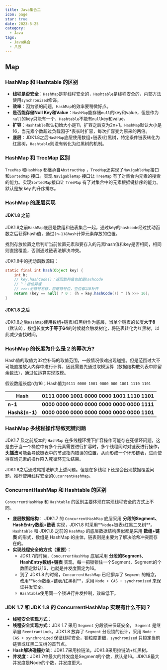 ```yaml
---
title: Java集合二
icon: page
star: true
date: 2023-5-25
category:
  - Java
tags:
  - Java集合
  - 八股
---
```

## Map

### HashMap 和 Hashtable 的区别

- **线程是否安全**：`HashMap`是非线程安全的，`Hashtable`是线程安全的，内部方法使用`synchronized`修饰。
- **效率**：因为锁的问题，`HashMap`的效率要稍微好点。
- **是否能存储Null Key和Value**：`HashMap`能存储`null`的key和value，但是作为`null`的key只能有一个，`Hashtable`不能有`null`key和value。
- **扩容**：`Hashtable`默认初始大小是11，扩容之后变为2n+1。`HashMap`默认大小是16，当元素个数超过负载因子*表长时扩容，每次扩容变为原来的两倍。
- **底层**：JDK1.8之后`HashMap`底层使用数组+链表/红黑树，特定条件链表转化为红黑树，`Hashtable`则没有转化为红黑树的机制。

<!-- more -->

### HashMap 和 TreeMap 区别

`TreeMap` 和`HashMap` 都继承自`AbstractMap` ，`TreeMap`还实现了`NavigableMap`接口和`SortedMap` 接口。实现 `NavigableMap` 接口让 `TreeMap` 有了对集合内元素的搜索的能力。实现`SortedMap`接口让 `TreeMap` 有了对集合中的元素根据键排序的能力。默认是按 key 的升序排序。

### HashMap 的底层实现

#### JDK1.8 之前

JDK1.8之前`HashMap`底层是数组和链表集合一起，通过key的`hashcode`经过扰动函数之后获得hash值，通过`(n-1)&hash`计算元素存放的位置。

找到存放位置之后判断当前位置元素和要存入的元素hash值和key是否相同，相同则直接覆盖，否则通过链表法解决冲突。

JDK1.8中的扰动函数源码：

```java
static final int hash(Object key) {
	int h;
	// key.hashCode()：返回散列值也就是hashcode
	// ^：按位异或
	// >>>:无符号右移，忽略符号位，空位都以0补齐
	return (key == null) ? 0 : (h = key.hashCode()) ^ (h >>> 16);
}
```

#### JDK1.8 之后

JDK1.8之后`HashMap`使用数组+链表/红黑树作为底层，当单个链表的长度**大于8**（默认8），数组长度**大于等于64**的时候就会触发树化，将链表转化为红黑树，以此减少查找时间。

### HashMap 的长度为什么是 2 的幂次方?

Hash值的取值为32位补码的取值范围，一般情况很难出现碰撞。但是范围过大不可能直接放入内存中进行计算，因此需要先通过取模运算（数据结构散列表中除留余数法），通过位运算实现取模。

假设数组长度n为16；Hash值为`0111 0000 1001 0000 000 1001 1110 1101 `

| **Hash** | **0111 0000 1001 0000 0000 1001 1110 1101** |
| ------------ | ------------- |
| **n-1** |**0000 0000 0000 0000 0000 0000 0000 1111** |
| **Hash&(n-1)** |**0000 0000 0000 0000 0000 0000 0000 1101** |

### HashMap 多线程操作导致死链问题

JDK1.7 及之前版本的 `HashMap` 在多线程环境下扩容操作可能存在死循环问题，这是由于当一个桶位中有多个元素需要进行扩容时，多个线程同时对链表进行操作，**头插法**可能会导致链表中的节点指向错误的位置，从而形成一个环形链表，进而使得查询元素的操作陷入死循环无法结束。

JDK1.8之后通过尾插法解决上述问题。但是在多线程下还是会出现数据覆盖问题，推荐使用线程安全的`CucurrentHashMap`。

### ConcurrentHashMap 和 Hashtable 的区别

`ConcurrentHashMap` 和 `Hashtable` 的区别主要体现在实现线程安全的方式上不同。

- **底层数据结构**： JDK1.7 的 `ConcurrentHashMap` 底层采用 **分段的Segment、HashEntry数组+链表** 实现，JDK1.8 时采用**`Node`+链表/红黑二叉树**。`Hashtable` 和 JDK1.8 之前的 `HashMap` 的底层数据结构类似都是采用 **数组+链表** 的形式，数组是 HashMap 的主体，链表则是主要为了解决哈希冲突而存在的。
- **实现线程安全的方式（重要）**：
  - JDK1.7的时候，`ConcurrentHashMap` 底层采用 **分段的Segment、HashEntry数组+链表** 实现，每一把锁锁住一个Segment，Segment的个数固定默认16，也就是并发度固定为16。
  - 到了 JDK1.8 的时候，`ConcurrentHashMap` 已经摒弃了 `Segment` 的概念，改用**`Node`数组+链表/红黑树**，采用 `Node + CAS + synchronized` 来保证并发安全。
  - `Hashtable`使用同一个锁进行并发控制，效率低下。

### JDK 1.7 和 JDK 1.8 的 ConcurrentHashMap 实现有什么不同？

- **线程安全实现方式**：
- **线程安全实现方式**：JDK 1.7 采用 `Segment` 分段锁来保证安全， `Segment` 是继承自 `ReentrantLock`。JDK1.8 放弃了 `Segment` 分段锁的设计，采用 `Node + CAS + synchronized` 保证线程安全，锁粒度更细，`synchronized` 只锁定当前链表或红黑二叉树的首节点。
- **Hash解决碰撞办法**：JDK1.7采用拉链法，JDK1.8采用拉链法+红黑树。
- **并发度**：JDK1.7中最大的并发度是Segment的个数，默认是16。JDK1.8最大并发度是Node的个数，并发度更大。

































































